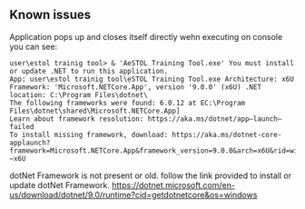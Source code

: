 ## Known issues

Application pops up and closes itself directly
wehn executing on console you can see: 
```
user\estol trainig tool> & 'AeSTOL Training Tool.exe' You must install or update .NET to run this application. 
App: user\estol trainig tool\eSTOL Training Tool.exe Architecture: x6U Framework: 'Microsoft.NETCore.App', version '9.0.0' (x6U) .NET location: C:\Program Files\dotnet\ 
The following frameworks were found: 6.0.12 at EC:\Program Files\dotnet\shared\Microsoft.NETCore.App] 
Learn about framework resolution: https://aka.ms/dotnet/app—launch—failed 
To install missing framework, download: https://aka.ms/dotnet-core-applaunch?framework=Microsoft.NETCore.App&framework_version=9.0.0&arch=x6U&rid=win10—x6U 
```

dotNet Framework is not present or old. follow the link provided to install or update dotNet Framework.
https://dotnet.microsoft.com/en-us/download/dotnet/9.0/runtime?cid=getdotnetcore&os=windows
